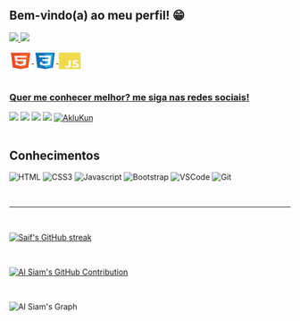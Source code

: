## Bem-vindo(a) ao meu perfil! 😁

 <div>
   <a href="https://github.com/AkluKun">
   <img height="180em" src="https://github-readme-stats.vercel.app/api?username=AkluKun&show_icons=true&theme=tokyonight&include_all_commits=true&count_private=true"/>
   <img height="180em" src="https://github-readme-stats.vercel.app/api/top-langs/?username=AkluKun&layout=compact&langs_count=6&theme=tokyonight"/>
</div>
    
<div style="display: inline_block"><br>
  <img align="center" alt="HTML" height="30" width="40" src="https://raw.githubusercontent.com/devicons/devicon/master/icons/html5/html5-original.svg">
  <img align="center" alt="CSS" height="30" width="40" src="https://raw.githubusercontent.com/devicons/devicon/master/icons/css3/css3-original.svg">
  <img align="center" alt="Js" height="30" width="40" src="https://raw.githubusercontent.com/devicons/devicon/master/icons/javascript/javascript-plain.svg">
</div>
 
<br>
 
### Quer me conhecer melhor? me siga nas redes sociais!
 
<div> 
<!--   <a href="https://www.youtube.com/AkluKun" target="_blank"><img src="https://img.shields.io/badge/YouTube-FF0000?style=for-the-badge&logo=youtube&logoColor=white" target="_blank"></a> -->
  <a href="https://instagram.com/lxh._.and" target="_blank"><img src="https://img.shields.io/badge/-Instagram-%23E4405F?style=for-the-badge&logo=instagram&logoColor=white" target="_blank"></a>
 <a href="https://discord.gg/aklu_kun" target="_blank"><img src="https://img.shields.io/badge/Discord-7289DA?style=for-the-badge&logo=discord&logoColor=white" target="_blank"></a> 
  <a href = "mailto:leticiaandradesilva613@gmail.com"><img src="https://img.shields.io/badge/-Gmail-%23333?style=for-the-badge&logo=gmail&logoColor=white" target="_blank"></a>
  <a href="https://www.linkedin.com/in/luka-andrade-da-silva" target="_blank"><img src="https://img.shields.io/badge/-LinkedIn-%230077B5?style=for-the-badge&logo=linkedin&logoColor=white" target="_blank"></a>
   <a href="www.github.com/AkluKun" target="_blank"><img src="https://img.shields.io/badge/GitHub-100000?style=for-the-badge&logo=github&logoColor=white" alt="AkluKun"/></a> 
</div>

<br>

## Conhecimentos

![HTML](https://img.shields.io/badge/HTML5-E34F26?style=for-the-badge&logo=html5&logoColor=white)
![CSS3](https://img.shields.io/badge/CSS3-1572B6?style=for-the-badge&logo=css3&logoColor=white)
![Javascript](https://img.shields.io/badge/Javascript-F0DB4F?style=for-the-badge&labelColor=black&logo=javascript&logoColor=F0DB4F)
![Bootstrap](https://img.shields.io/badge/Bootstrap-563D7C?style=for-the-badge&logo=bootstrap&logoColor=white)
![VSCode](https://img.shields.io/badge/Visual_Studio-0078d7?style=for-the-badge&logo=visual%20studio&logoColor=white)
![Git](https://img.shields.io/badge/Git-F05032?style=for-the-badge&logo=git&logoColor=white)

<!-- ## Top Open Source -
[![iTasks](https://github-readme-stats.vercel.app/api/pin/?username=AkluKun&repo=itasks&border_color=7F3FBF&bg_color=0D1117&title_color=C9D1D9&text_color=8B949E&icon_color=7F3FBF)](https://github.com/AkluKun/itasks)

[![urFolio](https://github-readme-stats.vercel.app/api/pin/?username=AkluKun&repo=urfolio&border_color=7F3FBF&bg_color=0D1117&title_color=C9D1D9&text_color=8B949E&icon_color=7F3FBF)](https://github.com/AkluKun/urfolio)

[![Web Projects](https://github-readme-stats.vercel.app/api/pin/?username=AkluKun&repo=web-projects&border_color=7F3FBF&bg_color=0D1117&title_color=C9D1D9&text_color=8B949E&icon_color=7F3FBF)](https://github.com/AkluKun/web-projects)

[![Al Siam Readme](https://github-readme-stats.vercel.app/api/pin/?username=AkluKun&repo=AkluKun&border_color=7F3FBF&bg_color=0D1117&title_color=C9D1D9&text_color=8B949E&icon_color=7F3FBF)](https://github.com/AkluKun/AkluKun)

<p align="left">
  <a href="https://github.com/AkluKun?tab=repositories" target="_blank"><img alt="All Repositories" title="All Repositories" src="https://img.shields.io/badge/-All%20Repos-2962FF?style=for-the-badge&logo=koding&logoColor=white"/></a>
</p> -->

<br/>
<hr/>
<br/>

<div style="display: inline_block">
<p>
  <a href="https://github.com/AkluKun">
    <img src="https://github-readme-streak-stats.herokuapp.com/?user=AkluKun&theme=radical&border=7F3FBF&background=0D1117" alt="Saif's GitHub streak"/>
  </a>
</p>
  
<br>

<p>
  <a href="https://github.com/AkluKun">
    <img src="https://github-profile-summary-cards.vercel.app/api/cards/profile-details?username=AkluKun&theme=radical" alt="Al Siam's GitHub Contribution"/>
  </a>
</p>

<br>

![Al Siam's Graph](https://github-readme-activity-graph.vercel.app/graph?username=AkluKun&custom_title=Al%20Siam's%20GitHub%20Activity%20Graph&bg_color=0D1117&color=7F3FBF&line=7F3FBF&point=7F3FBF&area_color=FFFFFF&title_color=FFFFFF&area=true)
</div>

<!-- <p align="center">
  <a href="https://github.com/AkluKun"><img src="https://readme-typing-svg.herokuapp.com/?lines=Self%20Taught%20Programmer;Front%20End%20Developer;1.5%2B%20years%20of%20coding%20experience;Always%20learning%20new%20things&center=true&width=380&height=45"></a>
</p>

<!--

<h2 align="center">
  Welcome to Al Siam World!
  <img src="https://media.giphy.com/media/hvRJCLFzcasrR4ia7z/giphy.gif" width="28">
</h2>

<p align="center">
  <a href="https://github.com/AkluKun"><img src="https://readme-typing-svg.herokuapp.com/?lines=Self%20Taught%20Programmer;Front%20End%20Developer;1.5%2B%20years%20of%20coding%20experience;Always%20learning%20new%20things&center=true&width=380&height=45"></a>
</p>

 -->

<!-- [![wakatime](https://wakatime.com/badge/user/eebb3dd8-d9b2-40de-9b88-6fd6cac99dbc.svg)](https://wakatime.com/@eebb3dd8-d9b2-40de-9b88-6fd6cac99dbc) -->

<!-- Intro 
<h3 align="center">
        <samp>&gt; Olá! Eu sou Luka Andrade!  </samp>
</h3>

<p align="center">

 <a href="www.linkedin.com/in/leticia-andrade-da-silva" target="_blank">
  <img src="https://img.shields.io/badge/LinkedIn-0077B5?style=for-the-badge&logo=linkedin&logoColor=white" alt="AkluKun"/>
 </a>
 <!-- <a href="https://dev.to/AkluKun" target="_blank">
  <img src="https://img.shields.io/badge/dev.to-0A0A0A?style=for-the-badge&logo=dev.to&logoColor=white" alt="AkluKun" />
 </a>

 <a href="www.instagram.com/lxh._.and" target="_blank">
  <img src="https://img.shields.io/badge/Instagram-E4405F?style=for-the-badge&logo=instagram&logoColor=white" alt="AkluKun" />
 </a> 

</p>
<br />

<!-- About Section
 # Sobre mim
 
<p>
 <img align="right" width="350" src="/assets/programmer.gif" alt="Coding gif" />
  
 ✌️ &emsp; Sou um Estudante de Desenvolvimento Web <br/><br/>
 ❤️ &emsp; Brasileiro <br/><br/>
 📧 &emsp; Conta principal: leticiaandradesilva613@gmail.com <br/><br/>
 💬 &emsp; Saiba mais  <a href="https://aklukun.github.io/AkluKun" target="_blank">clicando aqui!</a>

</p>

<br/>
<br/>
<br/>


![Nodejs](https://img.shields.io/badge/Nodejs-3C873A?style=for-the-badge&labelColor=black&logo=node.js&logoColor=3C873A)
![Express.js](https://img.shields.io/badge/Express.js-000000?style=for-the-badge&logo=express&logoColor=white)
![React](https://img.shields.io/badge/-React-61DBFB?style=for-the-badge&labelColor=black&logo=react&logoColor=61DBFB)
![React Native](https://img.shields.io/badge/React_Native-20232A?style=for-the-badge&logo=react&logoColor=61DAFB)
![VUE.js](https://img.shields.io/badge/Vue.js-35495E?style=for-the-badge&logo=vue.js&logoColor=4FC08D)
![Angular.js](https://img.shields.io/badge/Angular-DD0031?style=for-the-badge&logo=angular&logoColor=white![Express.js](https://img.shields.io/badge/Express.js-000000style=for-the-badge&logo=express&logoColor=white))
![Sequelize.js](https://img.shields.io/badge/sequelize-323330?style=for-the-badge&logo=sequelize&logoColor=blue)
![Typescript](https://img.shields.io/badge/Typescript-007acc?style=for-the-badge&labelColor=black&logo=typescript&logoColor=007acc) -->

<!-- ![PHP](https://img.shields.io/badge/PHP-777BB4?style=for-the-badge&logo=php&logoColor=white)


![C#](https://img.shields.io/badge/C%23-239120?style=for-the-badge&logo=c-sharp&logoColor=white)
<!-- ![.net](https://img.shields.io/badge/.NET-5C2D91?style=for-the-badge&logo=.net&logoColor=white)

![Python](https://img.shields.io/badge/Python-3776AB?style=for-the-badge&logo=python&logoColor=white)

![JAVA](https://img.shields.io/badge/Java-ED8B00?style=for-the-badge&logo=openjdk&logoColor=white)
<!-- ![Spring](https://img.shields.io/badge/Spring-6DB33F?style=for-the-badge&logo=spring&logoColor=white) -->
<!-- 
![MySQL](https://img.shields.io/badge/MySQL-00000F?style=for-the-badge&logo=mysql&logoColor=white)
![MongoDB](https://img.shields.io/badge/MongoDB-4EA94B?style=for-the-badge&logo=mongodb&logoColor=white) -->
<!--![Microsoft SQLServer](https://img.shields.io/badge/Microsoft_SQL_Server-CC2927?style=for-the-badge&logo=microsoft-sql-server&logoColor=white)
 ![PostgreSQL](https://img.shields.io/badge/PostgreSQL-316192?style=for-the-badge&logo=postgresql&logoColor=white)
![SQLite](https://img.shields.io/badge/SQLite-07405E?style=for-the-badge&logo=sqlite&logoColor=white)

<!-- ![JQuery](https://img.shields.io/badge/jQuery-0769AD?style=for-the-badge&logo=jquery&logoColor=white)
![SASS Badge](https://img.shields.io/badge/Sass-CC6699?style=for-the-badge&logo=sass&logoColor=white)

<!-- ![Microsoft Azure](https://img.shields.io/badge/Microsoft_Azure-0089D6?style=for-the-badge&logo=microsoft-azure&logoColor=white)
![Microsoft VISIO](https://img.shields.io/badge/Microsoft_Visio-3955A3?style=for-the-badgee&logo=microsoft-visio&logoColor=white)




<br/>

<h2 align="center">
  Welcome to Al Siam World!
  <img src="https://media.giphy.com/media/hvRJCLFzcasrR4ia7z/giphy.gif" width="28">
</h2>

 [![wakatime](https://wakatime.com/badge/user/eebb3dd8-d9b2-40de-9b88-6fd6cac99dbc.svg)](https://wakatime.com/@eebb3dd8-d9b2-40de-9b88-6fd6cac99dbc) -->

